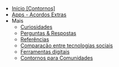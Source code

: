 * [Início [Contornos]](/#)
* [Apps - Acordos Extras](/apps.md)
* Mais
  * [Curiosidades](/curiosidades.md)
  * [Perguntas & Respostas](/perguntas.md)
  * [Referências](/referências.md)
  * [Comparação entre tecnologias sociais](/tecnologias.md)
  * [Ferramentas digitais](/ferramentas.md)
  * [Contornos para Comunidades](/comunidades.md)
